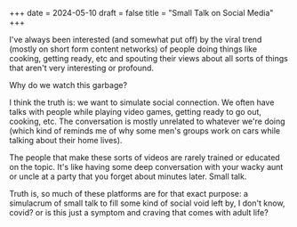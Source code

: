 +++
date = 2024-05-10 
draft = false
title = "Small Talk on Social Media"
+++

I've always been interested (and somewhat put off) by the viral trend (mostly on short form content networks) of people doing things like cooking, getting ready, etc and spouting their views about all sorts of things that aren't very interesting or profound.

Why do we watch this garbage?

I think the truth is: we want to simulate social connection. We often have talks with people while playing video games, getting ready to go out, cooking, etc. The conversation is mostly unrelated to whatever we're doing (which kind of reminds me of why some men's groups work on cars while talking about their home lives). 

The people that make these sorts of videos are rarely trained or educated on the topic. It's like having some deep conversation with your wacky aunt or uncle at a party that you forget about minutes later. Small talk.

Truth is, so much of these platforms are for that exact purpose: a simulacrum of small talk to fill some kind of social void left by, I don't know, covid? or is this just a symptom and craving that comes with adult life?